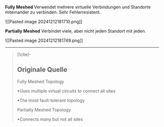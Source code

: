 **Fully Meshed**
Verwendet mehrere virtuelle Verbindungen und Standorte miteinander zu verbinden. Sehr Fehlerresistent.

![[Pasted image 20241212181710.png]]

**Partially Meshed**
Verbindet viele, aber nicht jeden Standort mit jeden.

![[Pasted image 20241212181749.png]]

---

> [!cite]-
> ## Originale Quelle
> Fully Meshed Topology
>
> •Uses multiple virtual circuits to connect all sites
>
> •The most fault-tolerant topology
>
> Partially Meshed Topology
>
> •Connects many but not all sites